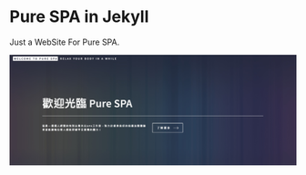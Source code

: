 # Pure SPA in Jekyll

Just a WebSite For Pure SPA.

![Pure SPA](assets/images/screenshots.jpg "Pure SPA")